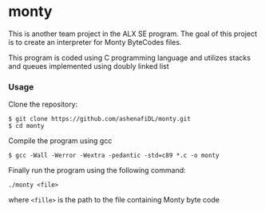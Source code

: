# monty

This is another team project in the ALX SE program. The goal of this project is to create an interpreter for Monty ByteCodes files.

This program is coded using C programming language and utilizes stacks and queues implemented using doubly linked list

### Usage

Clone the repository:

```
$ git clone https://github.com/ashenafiDL/monty.git
$ cd monty
```

Compile the program using gcc
```
$ gcc -Wall -Werror -Wextra -pedantic -std=c89 *.c -o monty
```

Finally run the program using the following command:

```
./monty <file>
```

where `<fille>` is the path to the file containing Monty byte code

